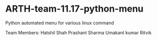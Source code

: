 # ARTH-team-11.17-python-menu
Python automated menu for various linux command

Team Members:
Hatshil Shah
Prashant Sharma
Umakant kumar
Ritvik 
